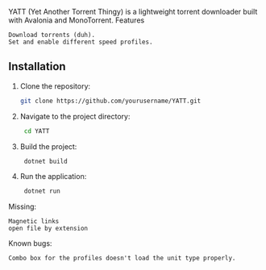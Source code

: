 YATT (Yet Another Torrent Thingy) is a lightweight torrent downloader built with Avalonia and MonoTorrent.
Features

    Download torrents (duh).
    Set and enable different speed profiles.

## Installation

1. Clone the repository:
   ```bash
   git clone https://github.com/yourusername/YATT.git

2. Navigate to the project directory:
   ```bash
    cd YATT

3. Build the project:
   ```bash
    dotnet build

4. Run the application:
   ```bash
    dotnet run

Missing:

    Magnetic links
    open file by extension

Known bugs:

    Combo box for the profiles doesn't load the unit type properly.
